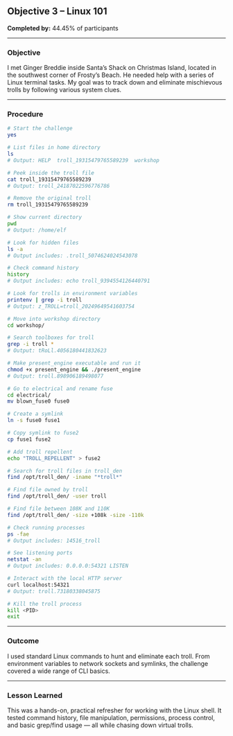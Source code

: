 ## Objective 3 – Linux 101
**Completed by:** 44.45% of participants

---

###  Objective  
I met Ginger Breddie inside Santa’s Shack on Christmas Island, located in the southwest corner of Frosty’s Beach. He needed help with a series of Linux terminal tasks. My goal was to track down and eliminate mischievous trolls by following various system clues.

---

###  Procedure

```bash
# Start the challenge
yes

# List files in home directory
ls
# Output: HELP  troll_19315479765589239  workshop

# Peek inside the troll file
cat troll_19315479765589239
# Output: troll_24187022596776786

# Remove the original troll
rm troll_19315479765589239

# Show current directory
pwd
# Output: /home/elf

# Look for hidden files
ls -a
# Output includes: .troll_5074624024543078

# Check command history
history
# Output includes: echo troll_9394554126440791

# Look for trolls in environment variables
printenv | grep -i troll
# Output: z_TROLL=troll_20249649541603754

# Move into workshop directory
cd workshop/

# Search toolboxes for troll
grep -i troll *
# Output: tRoLl.4056180441832623

# Make present_engine executable and run it
chmod +x present_engine && ./present_engine
# Output: troll.898906189498077

# Go to electrical and rename fuse
cd electrical/
mv blown_fuse0 fuse0

# Create a symlink
ln -s fuse0 fuse1

# Copy symlink to fuse2
cp fuse1 fuse2

# Add troll repellent
echo "TROLL_REPELLENT" > fuse2

# Search for troll files in troll_den
find /opt/troll_den/ -iname "*troll*"

# Find file owned by troll
find /opt/troll_den/ -user troll

# Find file between 108K and 110K
find /opt/troll_den/ -size +108k -size -110k

# Check running processes
ps -fae
# Output includes: 14516_troll

# See listening ports
netstat -an
# Output includes: 0.0.0.0:54321 LISTEN

# Interact with the local HTTP server
curl localhost:54321
# Output: troll.73180338045875

# Kill the troll process
kill <PID>
exit
```

---

###  Outcome  
I used standard Linux commands to hunt and eliminate each troll. From environment variables to network sockets and symlinks, the challenge covered a wide range of CLI basics.

---

###  Lesson Learned  
This was a hands-on, practical refresher for working with the Linux shell. It tested command history, file manipulation, permissions, process control, and basic grep/find usage — all while chasing down virtual trolls.

